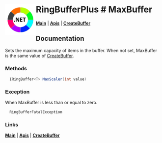 # <img align="left" width="100" height="100" src="./images/icon.png"> RingBufferPlus # MaxBuffer

[**Main**](index.md#help) | 
[**Apis**](index.md#apis) |
[**CreateBuffer**](createbuffer.md)

## Documentation
Sets the maximum capacity of items in the buffer. 
When not set, MaxBuffer is the same value of [CreateBuffer](createbuffer.md).

### Methods

```csharp
  IRingBuffer<T> MaxScaler(int value)
``` 

### Exception

When MaxBuffer is less than or equal to zero.

```csharp
  RingBufferFatalException
``` 

### Links
[**Main**](index.md#help) | 
[**Apis**](index.md#apis) |
[**CreateBuffer**](createbuffer.md)



